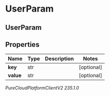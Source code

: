# UserParam

## UserParam

## Properties

|Name | Type | Description | Notes|
|------------ | ------------- | ------------- | -------------|
| **key** | str |  | [optional] |
| **value** | str |  | [optional] |



_PureCloudPlatformClientV2 235.1.0_
